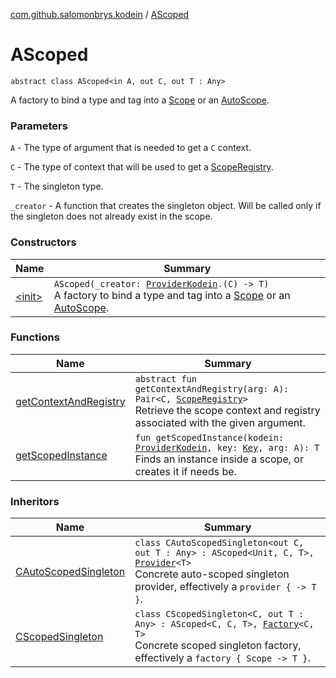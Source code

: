 [com.github.salomonbrys.kodein](../index.md) / [AScoped](.)

# AScoped

`abstract class AScoped<in A, out C, out T : Any>`

A factory to bind a type and tag into a [Scope](../-scope/index.md) or an [AutoScope](../-auto-scope/index.md).

### Parameters

`A` - The type of argument that is needed to get a `C` context.

`C` - The type of context that will be used to get a [ScopeRegistry](../-scope-registry/index.md).

`T` - The singleton type.

`_creator` - A function that creates the singleton object. Will be called only if the singleton does not already exist in the scope.

### Constructors

| Name | Summary |
|---|---|
| [&lt;init&gt;](-init-.md) | `AScoped(_creator: `[`ProviderKodein`](../-provider-kodein/index.md)`.(C) -> T)`<br>A factory to bind a type and tag into a [Scope](../-scope/index.md) or an [AutoScope](../-auto-scope/index.md). |

### Functions

| Name | Summary |
|---|---|
| [getContextAndRegistry](get-context-and-registry.md) | `abstract fun getContextAndRegistry(arg: A): Pair<C, `[`ScopeRegistry`](../-scope-registry/index.md)`>`<br>Retrieve the scope context and registry associated with the given argument. |
| [getScopedInstance](get-scoped-instance.md) | `fun getScopedInstance(kodein: `[`ProviderKodein`](../-provider-kodein/index.md)`, key: `[`Key`](../-kodein/-key/index.md)`, arg: A): T`<br>Finds an instance inside a scope, or creates it if needs be. |

### Inheritors

| Name | Summary |
|---|---|
| [CAutoScopedSingleton](../-c-auto-scoped-singleton/index.md) | `class CAutoScopedSingleton<out C, out T : Any> : AScoped<Unit, C, T>, `[`Provider`](../-provider/index.md)`<T>`<br>Concrete auto-scoped singleton provider, effectively a `provider { -> T }`. |
| [CScopedSingleton](../-c-scoped-singleton/index.md) | `class CScopedSingleton<C, out T : Any> : AScoped<C, C, T>, `[`Factory`](../-factory/index.md)`<C, T>`<br>Concrete scoped singleton factory, effectively a `factory { Scope -> T }`. |
